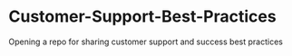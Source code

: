 # Customer-Support-Best-Practices
Opening a repo for sharing customer support and success best practices 
